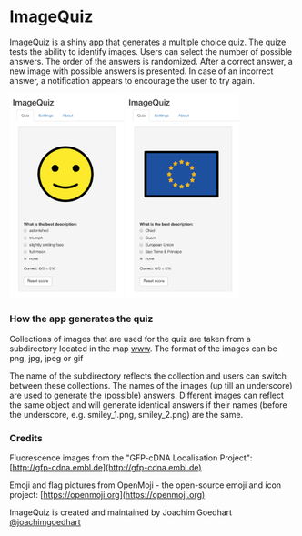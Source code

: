 # ImageQuiz

ImageQuiz is a shiny app that generates a multiple choice quiz. The quize tests the ability to identify images. Users can select the number of possible answers. The order of the answers is randomized. After a correct answer, a new image with possible answers is presented. In case of an incorrect answer, a notification appears to encourage the user to try again.

<img src="https://github.com/JoachimGoedhart/ImageQuiz/blob/master/ImageQuiz-Faces.png" alt="drawing" width="200"/>
<img src="https://github.com/JoachimGoedhart/ImageQuiz/blob/master/ImageQuiz-Flags.png" alt="drawing" width="200"/>

### How the app generates the quiz

Collections of images that are used for the quiz are taken from a subdirectory located in the map [www](https://github.com/JoachimGoedhart/ImageQuiz/tree/main/www).
The format of the images can be png, jpg, jpeg or gif

The name of the subdirectory reflects the collection and users can switch between these collections.
The names of the images (up till an underscore) are used to generate the (possible) answers. Different images can reflect the same object and will generate identical answers if their names (before the underscore, e.g. smiley_1.png, smiley_2.png) are the same.

### Credits

Fluorescence images from the "GFP-cDNA Localisation Project": [http://gfp-cdna.embl.de](http://gfp-cdna.embl.de)

Emoji and flag pictures from OpenMoji - the open-source emoji and icon project: [https://openmoji.org](https://openmoji.org)
  
ImageQuiz is created and maintained by Joachim Goedhart
[@joachimgoedhart](https://twitter.com/joachimgoedhart)